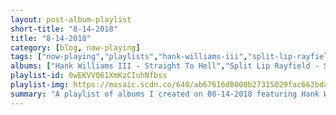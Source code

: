 ```yaml
---
layout: post-album-playlist
short-title: "8-14-2018"
title: "8-14-2018"
category: [blog, now-playing]
tags: ["now-playing","playlists","hank-williams-iii","split-lip-rayfield","ajj","sorority-noise","the-asteroids-galaxy-tour","bicep","ludwig-van-beethoven,-ndr-sinfonieorchester,-klaus-tennstedt","various-artists","mock-orange","mock-orange"]
albums: ["Hank Williams III - Straight To Hell","Split Lip Rayfield - Should Have Seen It Coming","AJJ - Ugly Spiral: Lost Works 2012-2016","Sorority Noise - YNAAYT","The Asteroids Galaxy Tour - Apollo","Bicep - Bicep","Ludwig van Beethoven, NDR Sinfonieorchester, Klaus Tennstedt - Beethoven: Symphony No. 3 in E-Flat Major, Op. 55 \"Eroica\" & Coriolan Overture, Op. 62","Various Artists - Glassworks - Expanded Edition","Mock Orange - nines & sixes","Mock Orange - The Record Play"]
playlist-id: 0wEKVVQ61XmKzCIuhNfbss
playlist-img: https://mosaic.scdn.co/640/ab67616d0000b27315029fac662bdad66ecbd6aeab67616d0000b2731fc3569c55534e1237d63926ab67616d0000b273fe16f44b3d0aa10d68770debab67616d0000b273ff4e7f07ef42631714d2cbaf
summary: "A playlist of albums I created on 08-14-2018 featuring Hank Williams III, Split Lip Rayfield, AJJ, Sorority Noise, The Asteroids Galaxy Tour, Bicep, Ludwig van Beethoven, NDR Sinfonieorchester, Klaus Tennstedt, Various Artists, Mock Orange, and Mock Orange"
---
```

